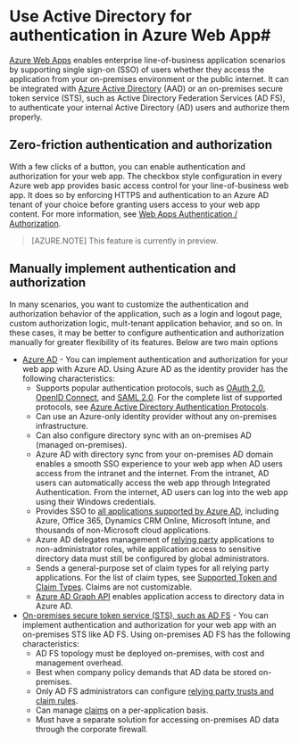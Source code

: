 <properties 
	pageTitle="Use Active Directory for authentication in Azure Web App" 
	description="Learn the different authentication and authorization options for line-of-business applications that are deployed to Azure Web Apps" 
	services="app-service" 
	documentationCenter="" 
	authors="cephalin" 
	manager="wpickett" 
	editor="jimbe"/>

<tags
	ms.service="app-service"
	ms.date="12/10/2015"
	wacn.date=""/>

# Use Active Directory for authentication in Azure <!-- deleted by customization # --><!-- keep by customization: begin --> Web App# <!-- keep by customization: end -->

[Azure Web Apps](/documentation/services/web-sites/) enables enterprise line-of-business application scenarios by supporting single sign-on (SSO) of users whether they access the application from your on-premises environment or the public internet. It can be integrated with [Azure Active Directory](/home/features/identity/) (AAD) or an on-premises secure token service (STS), such as Active Directory Federation Services (AD FS), to authenticate your internal Active Directory (AD) users and authorize them properly.

## Zero-friction authentication and authorization ##

With a few clicks of a button, you can enable authentication and authorization for your web app. The checkbox style configuration in every Azure web app provides basic access control for your line-of-business web app. It does so by enforcing HTTPS and authentication to an Azure AD tenant of your choice before granting users access to your web app content. For more information, see [Web Apps Authentication / Authorization](http://azure.microsoft.com/blog/2014/11/13/azure-websites-authentication-authorization/).

>[AZURE.NOTE] This feature is currently in preview.

## Manually implement authentication and authorization ##

In many scenarios, you want to customize the authentication and authorization behavior of the application, such as a login and logout page, custom authorization logic, mult-tenant application behavior, and so on. In these cases, it may be better to configure authentication and authorization manually for greater flexibility of its features. Below are two main options  

-	[Azure AD](/documentation/articles/web-sites-dotnet-lob-application-azure-ad) - You can implement authentication and authorization for your web app with Azure AD. Using Azure AD as the identity provider has the following characteristics:
	-	Supports popular authentication protocols, such as [OAuth 2.0](http://oauth.net/2/), [OpenID Connect](http://openid.net/connect/), and [SAML 2.0](http://en.wikipedia.org/wiki/SAML_2.0). For the complete list of supported protocols, see [Azure Active Directory Authentication Protocols](http://msdn.microsoft.com/zh-cn/library/azure/dn151124.aspx).
	-	Can use an Azure-only identity provider without any on-premises infrastructure.
	-	Can also configure directory sync with an on-premises AD (managed on-premises).
	-	Azure AD with directory sync from your on-premises AD domain enables a smooth SSO experience to your web app when AD users access from the intranet and the internet. From the intranet, AD users can automatically access the web app through Integrated Authentication. From the internet, AD users can log into the web app using their Windows credentials.
	-	Provides SSO to [all applications supported by Azure AD](/home/features/identity/), including Azure, Office 365, Dynamics CRM Online, Microsoft Intune, and thousands of non-Microsoft cloud applications. 
	-	Azure AD delegates management of [relying party](http://en.wikipedia.org/wiki/Relying_party) applications to non-administrator roles, while application access to sensitive directory data must still be configured by global administrators.
	-	Sends a general-purpose set of claim types for all relying party applications. For the list of claim types, see [Supported Token and Claim Types](/documentation/articles/active-directory-token-and-claims/). Claims are not customizable.
	-	[Azure AD Graph API](http://msdn.microsoft.com/zh-cn/library/azure/hh974476.aspx) enables application access to directory data in Azure AD.
-	[On-premises secure token service (STS), such as AD FS](/documentation/articles/web-sites-dotnet-lob-application-adfs) - You can implement authentication and authorization for your web app with an on-premises STS like AD FS. Using on-premises AD FS has the following characteristics:
	-	AD FS topology must be deployed on-premises, with cost and management overhead.
	-	Best when company policy demands that AD data be stored on-premises.
	-	Only AD FS administrators can configure [relying party trusts and claim rules](http://technet.microsoft.com/zh-cn/library/dd807108.aspx).
	-	Can manage [claims](http://technet.microsoft.com/zh-cn/library/ee913571.aspx) on a per-application basis.
	-	Must have a separate solution for accessing on-premises AD data through the corporate firewall.
<!-- deleted by customization

>[AZURE.NOTE] If you want to get started with Azure before signing up for an Azure account, go to [Try Azure Web App](https://tryappservice.azure.com/), where you can immediately create a short-lived starter web app in Azure. No credit cards required; no commitments.

## What's changed
* For a guide to the change from Websites to Azure see: [Azure and Its Impact on Existing Azure Services](/documentation/services/web-sites/)
-->
 
